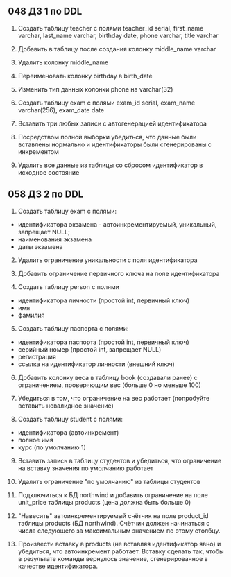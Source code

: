 ## 048 ДЗ 1 по DDL

1. Создать таблицу teacher с полями teacher_id serial, first_name varchar, last_name varchar, birthday date, phone varchar, title varchar

2. Добавить в таблицу после создания колонку middle_name varchar

3. Удалить колонку middle_name

4. Переименовать колонку birthday в birth_date

5. Изменить тип данных колонки phone на varchar(32)

6. Создать таблицу exam с полями exam_id serial, exam_name varchar(256), exam_date date

7. Вставить три любых записи с автогенерацией идентификатора

8. Посредством полной выборки убедиться, что данные были вставлены нормально и идентификаторы были сгенерированы с инкрементом

9. Удалить все данные из таблицы со сбросом идентификатор в исходное состояние

## 058 ДЗ 2 по DDL

1. Создать таблицу exam с полями:

- идентификатора экзамена - автоинкрементируемый, уникальный, запрещает NULL;
- наименования экзамена
- даты экзамена

2. Удалить ограничение уникальности с поля идентификатора

3. Добавить ограничение первичного ключа на поле идентификатора

4. Создать таблицу person с полями

- идентификатора личности (простой int, первичный ключ)
- имя
- фамилия

5. Создать таблицу паспорта с полями:

- идентификатора паспорта (простой int, первичный ключ)
- серийный номер (простой int, запрещает NULL)
- регистрация
- ссылка на идентификатор личности (внешний ключ)

6. Добавить колонку веса в таблицу book (создавали ранее) с ограничением, проверяющим вес (больше 0 но меньше 100)

7. Убедиться в том, что ограничение на вес работает (попробуйте вставить невалидное значение)

8. Создать таблицу student с полями:

- идентификатора (автоинкремент)
- полное имя
- курс (по умолчанию 1)

9. Вставить запись в таблицу студентов и убедиться, что ограничение на вставку значения по умолчанию работает

10. Удалить ограничение "по умолчанию" из таблицы студентов

11. Подключиться к БД northwind и добавить ограничение на поле unit_price таблицы products (цена должна быть больше 0)
12. "Навесить" автоинкрементируемый счётчик на поле product_id таблицы products (БД northwind). Счётчик должен начинаться с числа следующего за максимальным значением по этому столбцу.

13. Произвести вставку в products (не вставляя идентификатор явно) и убедиться, что автоинкремент работает. Вставку сделать так, чтобы в результате команды вернулось значение, сгенерированное в качестве идентификатора.
